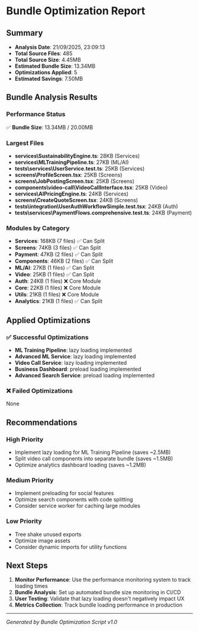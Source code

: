 # Bundle Optimization Report

## Summary
- **Analysis Date**: 21/09/2025, 23:09:13
- **Total Source Files**: 485
- **Total Source Size**: 4.45MB
- **Estimated Bundle Size**: 13.34MB
- **Optimizations Applied**: 5
- **Estimated Savings**: 7.50MB

## Bundle Analysis Results

### Performance Status
✅ **Bundle Size**: 13.34MB / 20.00MB

### Largest Files
- **services\SustainabilityEngine.ts**: 28KB (Services)
- **services\MLTrainingPipeline.ts**: 27KB (ML/AI)
- **__tests__\services\UserService.test.ts**: 25KB (Services)
- **screens\ProfileScreen.tsx**: 25KB (Screens)
- **screens\JobPostingScreen.tsx**: 25KB (Screens)
- **components\video-call\VideoCallInterface.tsx**: 25KB (Video)
- **services\AIPricingEngine.ts**: 24KB (Services)
- **screens\CreateQuoteScreen.tsx**: 24KB (Screens)
- **__tests__\integration\UserAuthWorkflowSimple.test.tsx**: 24KB (Auth)
- **__tests__\services\PaymentFlows.comprehensive.test.ts**: 24KB (Payment)

### Modules by Category
- **Services**: 168KB (7 files) ✅ Can Split
- **Screens**: 74KB (3 files) ✅ Can Split
- **Payment**: 47KB (2 files) ✅ Can Split
- **Components**: 46KB (2 files) ✅ Can Split
- **ML/AI**: 27KB (1 files) ✅ Can Split
- **Video**: 25KB (1 files) ✅ Can Split
- **Auth**: 24KB (1 files) ❌ Core Module
- **Core**: 22KB (1 files) ❌ Core Module
- **Utils**: 21KB (1 files) ❌ Core Module
- **Analytics**: 21KB (1 files) ✅ Can Split

## Applied Optimizations

### ✅ Successful Optimizations
- **ML Training Pipeline**: lazy loading implemented
- **Advanced ML Service**: lazy loading implemented
- **Video Call Service**: lazy loading implemented
- **Business Dashboard**: preload loading implemented
- **Advanced Search Service**: preload loading implemented

### ❌ Failed Optimizations
None

## Recommendations

### High Priority
- Implement lazy loading for ML Training Pipeline (saves ~2.5MB)
- Split video call components into separate bundle (saves ~1.5MB)
- Optimize analytics dashboard loading (saves ~1.2MB)

### Medium Priority
- Implement preloading for social features
- Optimize search components with code splitting
- Consider service worker for caching large modules

### Low Priority
- Tree shake unused exports
- Optimize image assets
- Consider dynamic imports for utility functions

## Next Steps

1. **Monitor Performance**: Use the performance monitoring system to track loading times
2. **Bundle Analysis**: Set up automated bundle size monitoring in CI/CD
3. **User Testing**: Validate that lazy loading doesn't negatively impact UX
4. **Metrics Collection**: Track bundle loading performance in production

---
*Generated by Bundle Optimization Script v1.0*
